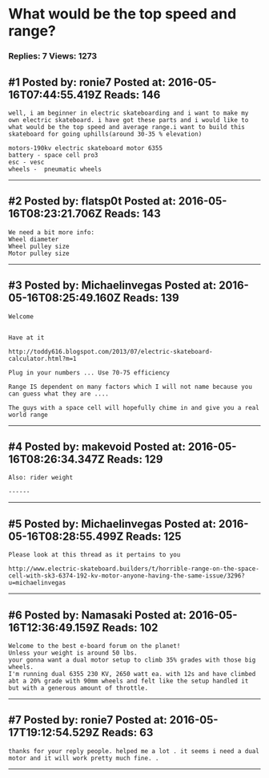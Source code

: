 # What would be the top speed and range?

### Replies: 7 Views: 1273

## \#1 Posted by: ronie7 Posted at: 2016-05-16T07:44:55.419Z Reads: 146

```
well, i am beginner in electric skateboarding and i want to make my own electric skateboard. i have got these parts and i would like to what would be the top speed and average range.i want to build this skateboard for going uphills(around 30-35 % elevation)

motors-190kv electric skateboard motor 6355
battery - space cell pro3 
esc - vesc 
wheels -  pneumatic wheels
```

---
## \#2 Posted by: flatsp0t Posted at: 2016-05-16T08:23:21.706Z Reads: 143

```
We need a bit more info:
Wheel diameter
Wheel pulley size
Motor pulley size
```

---
## \#3 Posted by: Michaelinvegas Posted at: 2016-05-16T08:25:49.160Z Reads: 139

```
Welcome


Have at it 

http://toddy616.blogspot.com/2013/07/electric-skateboard-calculator.html?m=1

Plug in your numbers ... Use 70-75 efficiency 

Range IS dependent on many factors which I will not name because you can guess what they are ....

The guys with a space cell will hopefully chime in and give you a real world range
```

---
## \#4 Posted by: makevoid Posted at: 2016-05-16T08:26:34.347Z Reads: 129

```
Also: rider weight

------
```

---
## \#5 Posted by: Michaelinvegas Posted at: 2016-05-16T08:28:55.499Z Reads: 125

```
Please look at this thread as it pertains to you 

http://www.electric-skateboard.builders/t/horrible-range-on-the-space-cell-with-sk3-6374-192-kv-motor-anyone-having-the-same-issue/3296?u=michaelinvegas
```

---
## \#6 Posted by: Namasaki Posted at: 2016-05-16T12:36:49.159Z Reads: 102

```
Welcome to the best e-board forum on the planet!
Unless your weight is around 50 lbs. 
your gonna want a dual motor setup to climb 35% grades with those big wheels. 
I'm running dual 6355 230 KV, 2650 watt ea. with 12s and have climbed abt a 20% grade with 90mm wheels and felt like the setup handled it but with a generous amount of throttle.
```

---
## \#7 Posted by: ronie7 Posted at: 2016-05-17T19:12:54.529Z Reads: 63

```
thanks for your reply people. helped me a lot . it seems i need a dual motor and it will work pretty much fine. .
```

---
